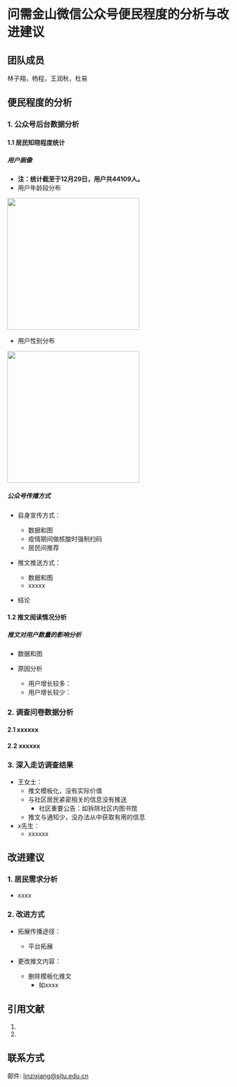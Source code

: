 # 问需金山微信公众号便民程度的分析与改进建议
## 团队成员
林子翔，杨程，王润秋，杜易

## 便民程度的分析

### 1. 公众号后台数据分析
#### 1.1 居民知晓程度统计
##### 用户画像
- **注：统计截至于12月29日，用户共44109人。**
- 用户年龄段分布

<img src="https://i.postimg.cc/v80H7Wjp/User-Age-Distribution.png" width="300px">


- 用户性别分布

<img src="https://i.postimg.cc/cHXZmSDQ/User-Gender-Distribution.png" width="300px">

##### 公众号传播方式
- 自身宣传方式：
  - 数据和图
  - 疫情期间做核酸时强制扫码
  - 居民间推荐

- 推文推送方式：
  - 数据和图
  - xxxxx

- 结论

#### 1.2 推文阅读情况分析

##### 推文对用户数量的影响分析
- 数据和图

- 原因分析
  - 用户增长较多：
  - 用户增长较少：


### 2. 调查问卷数据分析
#### 2.1 xxxxxx
#### 2.2 xxxxxx

### 3. 深入走访调查结果
- 王女士：
	- 推文模板化，没有实际价值
	- 与社区居民紧密相关的信息没有推送
		- 社区重要公告：如拆除社区内图书馆
	- 推文与通知少，没办法从中获取有用的信息
- x先生：
	- xxxxxx

## 改进建议

### 1. 居民需求分析
- xxxx



### 2. 改进方式
- 拓展传播途径：
  - 平台拓展

- 更改推文内容：
	- 删除模板化推文
		- 如xxxx

## 引用文献
  1. 
  2. 


## 联系方式
邮件: linzixiang@sjtu.edu.cn
